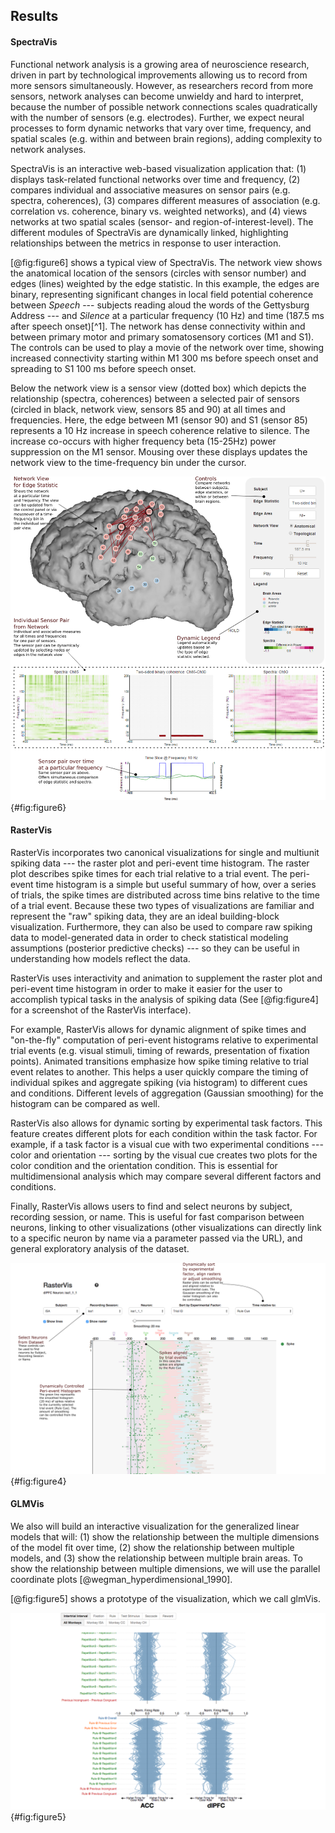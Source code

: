 ## Results

#### SpectraVis
Functional network analysis is a growing area of neuroscience research, driven in part by technological improvements allowing us to record from more sensors simultaneously. However, as researchers record from more sensors, network analyses can become unwieldy and hard to interpret, because the number of possible network connections scales quadratically with the number of sensors (e.g. electrodes). Further, we expect neural processes to form dynamic networks that vary over time, frequency, and spatial scales (e.g. within and between brain regions), adding complexity to network analyses.

SpectraVis is an interactive web-based visualization application that: (1) displays task-related functional networks over time and frequency, (2) compares individual and associative measures on sensor pairs (e.g. spectra, coherences), (3) compares different measures of association (e.g. correlation vs. coherence, binary vs. weighted networks), and (4) views networks at two spatial scales (sensor- and region-of-interest-level). The different modules of SpectraVis are dynamically linked, highlighting relationships between the metrics in response to user interaction.

[@fig:figure6] shows a typical view of SpectraVis. The network view shows the anatomical location of the sensors (circles with sensor number) and edges (lines) weighted by the edge statistic. In this example, the edges are binary, representing significant changes in local field potential coherence between *Speech* --- subjects reading aloud the words of the Gettysburg Address --- and *Silence* at a particular frequency (10 Hz) and time (187.5 ms after speech onset)[^1]. The network has dense connectivity within and between primary motor and primary somatosensory cortices (M1 and S1). The controls can be used to play a movie of the network over time, showing increased connectivity starting within M1 300 ms before speech onset and spreading to S1 100 ms before speech onset.

Below the network view is a sensor view (dotted box) which depicts the relationship (spectra, coherences) between a selected pair of sensors (circled in black, network view, sensors 85 and 90) at all times and frequencies. Here, the edge between M1 (sensor 90) and S1 (sensor 85) represents a 10 Hz increase in speech coherence relative to silence. The increase co-occurs with higher frequency beta (15-25Hz) power suppression on the M1 sensor. Mousing over these displays updates the network view to the time-frequency bin under the cursor.

![A static screenshot of the SpectraVis interface with the ECOG overt reading data.](figures/Figure6.png){#fig:figure6}

#### RasterVis
RasterVis incorporates two canonical visualizations for single and multiunit spiking data --- the raster plot and peri-event time histogram. The raster plot describes spike times for each trial relative to a trial event. The peri-event time histogram is a simple but useful summary of how, over a series of trials, the spike times are distributed across time bins relative to the time of a trial event. Because these two types of visualizations are familiar and represent the "raw" spiking data, they are an ideal building-block visualization. Furthermore, they can also be used to compare raw spiking data to model-generated data in order to check statistical modeling assumptions (posterior predictive checks) --- so they can be useful in understanding how models reflect the data.

RasterVis uses interactivity and animation to supplement the raster plot and peri-event time histogram in order to make it easier for the user to accomplish typical tasks in the analysis of spiking data (See [@fig:figure4] for a screenshot of the RasterVis interface).

For example, RasterVis allows for dynamic alignment of spike times and "on-the-fly" computation of peri-event histograms relative to experimental trial events (e.g. visual stimuli, timing of rewards, presentation of fixation points). Animated transitions emphasize how spike timing relative to trial event relates to another. This helps a user quickly compare the timing of individual spikes and aggregate spiking (via histogram) to different cues and conditions. Different levels of aggregation (Gaussian smoothing) for the histogram can be compared as well.

RasterVis also allows for dynamic sorting by experimental task factors. This feature creates different plots for each condition within the task factor. For example, if a task factor is a visual cue with two experimental conditions --- color and orientation --- sorting by the visual cue creates two plots for the color condition and the orientation condition. This is essential for multidimensional analysis which may compare several different factors and conditions.

Finally, RasterVis allows users to find and select neurons by subject, recording session, or name. This is useful for fast comparison between neurons, linking to other visualizations (other visualizations can directly link to a specific neuron by name via a parameter passed via the URL), and general exploratory analysis of the dataset.

![A static screenshot of the RasterVis interface.](figures/Figure4.png){#fig:figure4}

#### GLMVis
We also will build an interactive visualization for the generalized linear models that will: (1) show the relationship between the multiple dimensions of the model fit over time, (2) show the relationship between multiple models, and (3) show the relationship between multiple brain areas. To show the relationship between multiple dimensions, we will use the parallel coordinate plots [@wegman_hyperdimensional_1990].

[@fig:figure5] shows a prototype of the visualization, which we call glmVis.

![A static screenshot of the glmVis interface.](figures/Figure5.png){#fig:figure5}
